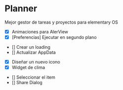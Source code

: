 # Planner

Mejor gestor de tareas y proyectos para elementary OS

- [x] Animaciones para AlerView
- [x] [Preferencias] Ejecutar en segundo plano
- [] Crear un loading
- [] Actualizar AppData
- [x] Diseñar un nuevo icono
- [x] Widget de clima
- [] Seleccionar el item
- [] Share Dialog
